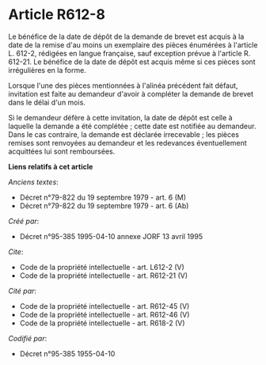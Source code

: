 # Article R612-8

Le bénéfice de la date de dépôt de la demande de brevet est acquis à la date de la remise d'au moins un exemplaire des pièces
énumérées à l'article L. 612-2, rédigées en langue française, sauf exception prévue à l'article R. 612-21. Le bénéfice de la
date de dépôt est acquis même si ces pièces sont irrégulières en la forme.

Lorsque l'une des pièces mentionnées à l'alinéa précédent fait défaut, invitation est faite au demandeur d'avoir à compléter
la demande de brevet dans le délai d'un mois.

Si le demandeur défère à cette invitation, la date de dépôt est celle à laquelle la demande a été complétée ; cette date est
notifiée au demandeur. Dans le cas contraire, la demande est déclarée irrecevable ; les pièces remises sont renvoyées au
demandeur et les redevances éventuellement acquittées lui sont remboursées.

**Liens relatifs à cet article**

_Anciens textes_:

  - Décret n°79-822 du 19 septembre 1979 - art. 6 (M)
  - Décret n°79-822 du 19 septembre 1979 - art. 6 (Ab)

_Créé par_:

  - Décret n°95-385 1995-04-10 annexe JORF 13 avril 1995

_Cite_:

  - Code de la propriété intellectuelle - art. L612-2 (V)
  - Code de la propriété intellectuelle - art. R612-21 (V)

_Cité par_:

  - Code de la propriété intellectuelle - art. R612-45 (V)
  - Code de la propriété intellectuelle - art. R612-46 (V)
  - Code de la propriété intellectuelle - art. R618-2 (V)

_Codifié par_:

  - Décret n°95-385 1955-04-10
